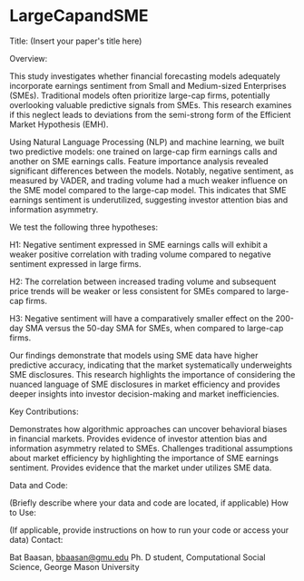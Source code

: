 # LargeCapandSME

Title: (Insert your paper's title here)

Overview:

This study investigates whether financial forecasting models adequately incorporate earnings sentiment from Small and Medium-sized Enterprises (SMEs). Traditional models often prioritize large-cap firms, potentially overlooking valuable predictive signals from SMEs. This research examines if this neglect leads to deviations from the semi-strong form of the Efficient Market Hypothesis (EMH).

Using Natural Language Processing (NLP) and machine learning, we built two predictive models: one trained on large-cap firm earnings calls and another on SME earnings calls. Feature importance analysis revealed significant differences between the models. Notably, negative sentiment, as measured by VADER, and trading volume had a much weaker influence on the SME model compared to the large-cap model. This indicates that SME earnings sentiment is underutilized, suggesting investor attention bias and information asymmetry.

We test the following three hypotheses:

H1: Negative sentiment expressed in SME earnings calls will exhibit a weaker positive correlation with trading volume compared to negative sentiment expressed in large firms.

H2: The correlation between increased trading volume and subsequent price trends will be weaker or less consistent for SMEs compared to large-cap firms.

H3: Negative sentiment will have a comparatively smaller effect on the 200-day SMA versus the 50-day SMA for SMEs, when compared to large-cap firms.

Our findings demonstrate that models using SME data have higher predictive accuracy, indicating that the market systematically underweights SME disclosures. This research highlights the importance of considering the nuanced language of SME disclosures in market efficiency and provides deeper insights into investor decision-making and market inefficiencies.

Key Contributions:

Demonstrates how algorithmic approaches can uncover behavioral biases in financial markets.
Provides evidence of investor attention bias and information asymmetry related to SMEs.
Challenges traditional assumptions about market efficiency by highlighting the importance of SME earnings sentiment.
Provides evidence that the market under utilizes SME data.

Data and Code:

(Briefly describe where your data and code are located, if applicable)
How to Use:

(If applicable, provide instructions on how to run your code or access your data)
Contact:

Bat Baasan, bbaasan@gmu.edu Ph. D student, Computational Social Science, George Mason University
